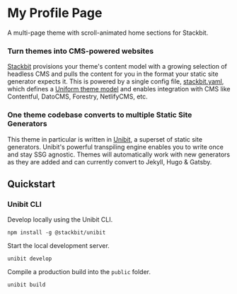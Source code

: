 # My Profile Page

A multi-page theme with scroll-animated home sections for Stackbit.

### Turn themes into CMS-powered websites

[Stackbit](https://www.stackbit.com/) provisions your theme's content model with a growing selection of headless CMS and pulls the content for you in the format your static site generator expects it. This is powered by a single config file, [stackbit.yaml](https://docs.stackbit.com/uniform/stackbit-yaml/), which defines a [Uniform theme model](https://docs.stackbit.com/uniform/) and enables integration with CMS like Contentful, DatoCMS, Forestry, NetlifyCMS, etc.

### One theme codebase converts to multiple Static Site Generators

This theme in particular is written in [Unibit](https://docs.stackbit.com/unibit/), a superset of static site generators. Unibit's powerful transpiling engine enables you to write once and stay SSG agnostic. Themes will automatically work with new generators as they are added and can currently convert to Jekyll, Hugo & Gatsby.

## Quickstart

### Unibit CLI

Develop locally using the Unibit CLI. 

```
npm install -g @stackbit/unibit
```

Start the local development server. 

```
unibit develop
```

Compile a production build into the `public` folder.

```
unibit build
```




